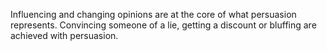 Influencing and changing opinions are at the core of what persuasion represents.
Convincing someone of a lie, getting a discount or bluffing are achieved with persuasion.